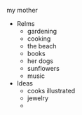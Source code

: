 my mother 
- Relms
	- gardening
	- cooking 
	- the beach 
	- books 
	- her dogs 
	- sunflowers 
	- music 
- Ideas
	- cooks illustrated 
	- jewelry
	- 
